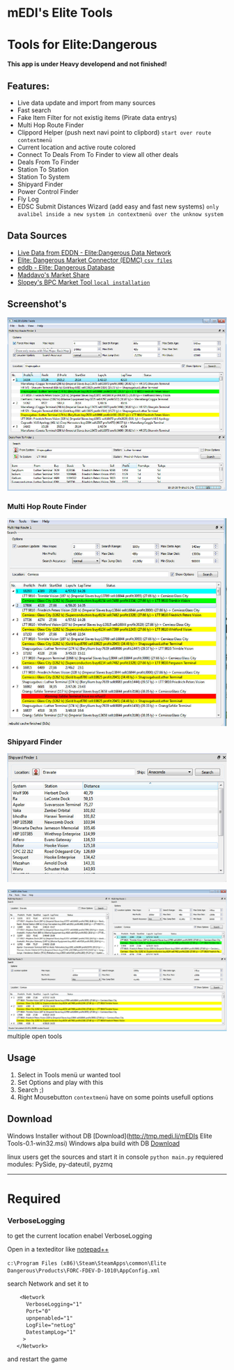 # mEDI's Elite Tools

Tools for Elite:Dangerous
========
**This app is under Heavy developend and not finished!**

## Features: ##
* Live data update and import from many sources
* Fast search
* Fake Item Filter for not existig items (Pirate data entrys)
* Multi Hop Route Finder
 * Clippord Helper (push next navi point to clipbord) `start over route contextmenü`
 * Current location and active route colored 
 * Connect To Deals From To Finder to view all other deals
* Deals From To Finder
 * Station To Station
 * Station To System
* Shipyard Finder
* Power Control Finder
* Fly Log
 * EDSC Submit Distances Wizard (add easy and fast new systems) `only avalibel inside a new system in contextmenü over the unknow system`

## Data Sources ##
* [Live Data from EDDN - Elite:Dangerous Data Network](https://github.com/jamesremuscat/EDDN/wiki)
* [Elite: Dangerous Market Connector (EDMC) `csv files`](https://github.com/Marginal/EDMarketConnector)
* [eddb - Elite: Dangerous Database](http://eddb.io)
* [Maddavo's Market Share](http://www.davek.com.au/td/)
* [Slopey's BPC Market Tool `local installation`](https://forums.frontier.co.uk/showthread.php?t=76081)


## Screenshot's ##
![Deals And Mult Route screenshot](screenshots/dealsAndMultRoute.jpg)

### Multi Hop Route Finder
![Multi Hop Route screenshot](screenshots/eliteTools.jpg)

### Shipyard Finder
![Shipyard Finder screenshot](screenshots/shipyardFinder.jpg)

![Multi Window screenshot](screenshots/dockwidgetexample.jpg)
multiple open tools


## Usage ##
1. Select in Tools menü ur wanted tool
2. Set Options and play with this
3. Search ;)
4. Right Mousebutton `contextmenü` have on some points usefull options


## Download ##

Windows Installer without DB [Download](http://tmp.medi.li/mEDIs Elite Tools-0.1-win32.msi)
Windows alpa build with DB [Download](http://tmp.medi.li/mediselitetools.7z)

linux users get the sources and start it in console `python main.py`
requiered modules: PySide, py-dateutil, pyzmq



----------

# Required #

### VerboseLogging
to get the current location
enabel VerboseLogging

Open in a texteditor  like [notepad++](https://notepad-plus-plus.org/)

`c:\Program Files (x86)\Steam\SteamApps\common\Elite Dangerous\Products\FORC-FDEV-D-1010\AppConfig.xml`

search Network and set it to

        <Network
          VerboseLogging="1"
          Port="0"
          upnpenabled="1"
          LogFile="netLog"
          DatestampLog="1"
         >
       </Network>
and restart the game
